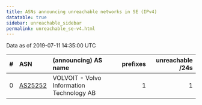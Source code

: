 ```yaml
---
title: ASNs announcing unreachable networks in SE (IPv4)
datatable: true
sidebar: unreachable_sidebar
permalink: unreachable_se-v4.html
---
```


Data as of 2019-07-11 14:35:00 UTC


<div class="datatable-begin"></div>

|   # | ASN                                    | (announcing) AS name                      |   prefixes |   unreachable /24s |
|----:|:---------------------------------------|:------------------------------------------|-----------:|-------------------:|
|   0 | [AS25252](unreachable_AS25252-v4.html) | VOLVOIT - Volvo Information Technology AB |          1 |                  1 |

<div class="datatable-end"></div>